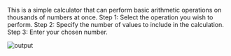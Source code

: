 This is a simple calculator that can perform basic arithmetic operations on thousands of numbers at once.
Step 1: Select the operation you wish to perform.
Step 2: Specify the number of values to include in the calculation.
Step 3: Enter your chosen number.

![output](https://github.com/user-attachments/assets/2c381013-3e05-476b-8fe0-f79939511b34)
